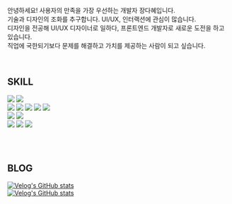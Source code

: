 안녕하세요! 사용자의 만족을 가장 우선하는 개발자 장다혜입니다.<br/>
기술과 디자인의 조화를 추구합니다. UI/UX, 인터랙션에 관심이 많습니다.<br/>
디자인을 전공해 UI/UX 디자이너로 일하다, 프론트엔드 개발자로 새로운 도전을 하고 있습니다.<br/>
직업에 국한되기보다 문제를 해결하고 가치를 제공하는 사람이 되고 싶습니다.<br/>

<br/>

## SKILL
<img src="https://img.shields.io/badge/Javascript-F7DF1E?style=for-the-badge&logo=javascript&logoColor=black"> <img src="https://img.shields.io/badge/Typescript-4479A1?style=for-the-badge&logo=Typescript&logoColor=white"><br/>
<img src="https://img.shields.io/badge/react-61DAFB?style=for-the-badge&logo=react&logoColor=black">
<img src="https://img.shields.io/badge/axios-5A29E4?style=for-the-badge&logo=axios&logoColor=white">
<img src="https://img.shields.io/badge/redux-764ABC?style=for-the-badge&logo=redux&logoColor=white">
<img src="https://img.shields.io/badge/github-181717?style=for-the-badge&logo=github&logoColor=white">
<img src="https://img.shields.io/badge/vite-646CFF?style=for-the-badge&logo=vite&logoColor=white"><br/>
<img src="https://img.shields.io/badge/tailwindcss-06B6D4?style=for-the-badge&logo=tailwindcss&logoColor=white">
<img src="https://img.shields.io/badge/styledcomponents-DB7093?style=for-the-badge&logo=styledcomponents&logoColor=white"><br/>
<img src="https://img.shields.io/badge/figma-F24E1E?style=for-the-badge&logo=figma&logoColor=white">
<img src="https://img.shields.io/badge/adobephotoshop-31A8FF?style=for-the-badge&logo=adobephotoshop&logoColor=white">
<img src="https://img.shields.io/badge/adobeillustrator-FF9A00?style=for-the-badge&logo=adobeillustrator&logoColor=white">

<br/>
<br/>

## BLOG
[![Velog's GitHub stats](https://velog-readme-stats.vercel.app/api/badge?name=posinity)](https://velog.io/@posinity) <br/>
[![Velog's GitHub stats](https://velog-readme-stats.vercel.app/api/list?name=posinity)](https://velog.io/@eungyeole) 





<!--
**DahyeJang/DahyeJang** is a ✨ _special_ ✨ repository because its `README.md` (this file) appears on your GitHub profile.

Here are some ideas to get you started:

- 🔭 I’m currently working on ...
- 🌱 I’m currently learning ...
- 👯 I’m looking to collaborate on ...
- 🤔 I’m looking for help with ...
- 💬 Ask me about ...
- 📫 How to reach me: ...
- 😄 Pronouns: ...
- ⚡ Fun fact: ...
-->
